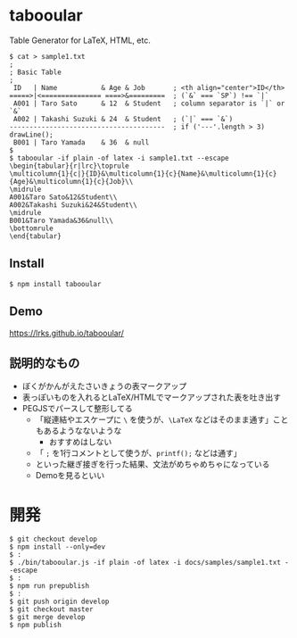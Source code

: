 # tabooular
Table Generator for LaTeX, HTML, etc.
```
$ cat > sample1.txt
;
; Basic Table
;
 ID   | Name           & Age & Job       ; <th align="center">ID</th>
=====>|<=============== ====>&=========  ; (`&` === `SP`) !== `|`
 A001 | Taro Sato      & 12  & Student   ; column separator is `|` or `&`
 A002 | Takashi Suzuki & 24  & Student   ; (`|` === `&`)
---------------------------------------  ; if ('---'.length > 3) drawLine();
 B001 | Taro Yamada    & 36  & null
$
$ tabooular -if plain -of latex -i sample1.txt --escape
\begin{tabular}{r|lrc}\toprule
\multicolumn{1}{c|}{ID}&\multicolumn{1}{c}{Name}&\multicolumn{1}{c}{Age}&\multicolumn{1}{c}{Job}\\
\midrule
A001&Taro Sato&12&Student\\
A002&Takashi Suzuki&24&Student\\
\midrule
B001&Taro Yamada&36&null\\
\bottomrule
\end{tabular}
```

## Install
```
$ npm install tabooular
```

## Demo
https://lrks.github.io/tabooular/

## 説明的なもの
* ぼくがかんがえたさいきょうの表マークアップ
* 表っぽいものを入れるとLaTeX/HTMLでマークアップされた表を吐き出す
* PEGJSでパースして整形してる
  * 「縦連結やエスケープに `\` を使うが、`\LaTeX` などはそのまま通す」こともあるようなないような
    * おすすめはしない
  * 「 `;` を1行コメントとして使うが、`printf();` などは通す」
  * といった継ぎ接ぎを行った結果、文法がめちゃめちゃになっている
  * Demoを見るといい

# 開発
```
$ git checkout develop
$ npm install --only=dev
$ :
$ ./bin/tabooular.js -if plain -of latex -i docs/samples/sample1.txt --escape
$ :
$ npm run prepublish
$ :
$ git push origin develop 
$ git checkout master
$ git merge develop
$ npm publish
```